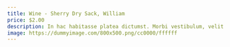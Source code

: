 ```yaml
---
title: Wine - Sherry Dry Sack, William
price: $2.00
description: In hac habitasse platea dictumst. Morbi vestibulum, velit id pretium iaculis, diam erat fermentum justo, nec condimentum neque sapien placerat ante. Nulla justo.
image: https://dummyimage.com/800x500.png/cc0000/ffffff
---
```


